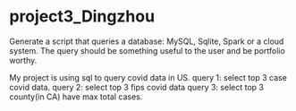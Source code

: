 # project3_Dingzhou

Generate a script that queries a database: MySQL, Sqlite, Spark or a cloud system. The query should be something useful to the user and be portfolio worthy.

My project is using sql to query covid data in US.
query 1: select top 3 case covid data.
query 2: select top 3 fips covid data
query 3: select top 3 county(in CA) have max total cases.
